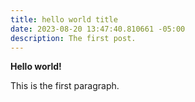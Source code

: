 ```yaml
---
title: hello world title
date: 2023-08-20 13:47:40.810661 -05:00
description: The first post.
---
```

**Hello world!**

This is the first paragraph.
